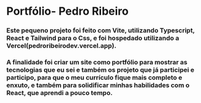# Portfólio- Pedro Ribeiro

### Este pequeno projeto foi feito com Vite, utilizando Typescript, React e Tailwind para o Css, e foi hospedado utilizando a Vercel(pedroribeirodev.vercel.app).
### A finalidade foi criar um site como portfólio para mostrar as tecnologias que eu sei e também os projeto que já participei e participo, para que o meu currículo fique mais completo e enxuto, e também para solidificar minhas habilidades com o React, que aprendi a pouco tempo.
